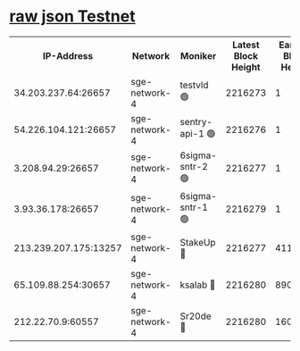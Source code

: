 
[raw json Testnet](https://rpc-check.sget.stavr.tech/sget/rpc-sget-result.json)
=


<table><tr><th>IP-Address</th><th>Network</th><th>Moniker</th><th>Latest Block Height</th><th>Earliest Block Height</th><th>Catching Up</th><th>Tx Index</th><th>Voting Power</th><th>Scan Time</th></tr><tr><td>34.203.237.64:26657</td><td>sge-network-4</td><td>testvld 🟢</td><td>2216273</td><td>1</td><td>False</td><td>on</td><td>0</td><td>2024-03-28T13:59:08.619176610UTC</td></tr><tr><td>54.226.104.121:26657</td><td>sge-network-4</td><td>sentry-api-1 🟢</td><td>2216276</td><td>1</td><td>False</td><td>on</td><td>0</td><td>2024-03-28T13:59:23.491364317UTC</td></tr><tr><td>3.208.94.29:26657</td><td>sge-network-4</td><td>6sigma-sntr-2 🟢</td><td>2216277</td><td>1</td><td>False</td><td>on</td><td>0</td><td>2024-03-28T13:59:32.789386199UTC</td></tr><tr><td>3.93.36.178:26657</td><td>sge-network-4</td><td>6sigma-sntr-1 🟢</td><td>2216279</td><td>1</td><td>False</td><td>on</td><td>0</td><td>2024-03-28T13:59:39.462967801UTC</td></tr><tr><td>213.239.207.175:13257</td><td>sge-network-4</td><td>StakeUp 🔴</td><td>2216277</td><td>411001</td><td>False</td><td>off</td><td>100</td><td>2024-03-28T13:59:31.873618871UTC</td></tr><tr><td>65.109.88.254:30657</td><td>sge-network-4</td><td>ksalab 🔴</td><td>2216280</td><td>890001</td><td>False</td><td>on</td><td>3497</td><td>2024-03-28T13:59:43.827765401UTC</td></tr><tr><td>212.22.70.9:60557</td><td>sge-network-4</td><td>Sr20de 🔴</td><td>2216280</td><td>1608978</td><td>False</td><td>on</td><td>133</td><td>2024-03-28T13:59:46.286749902UTC</td></tr></table>
